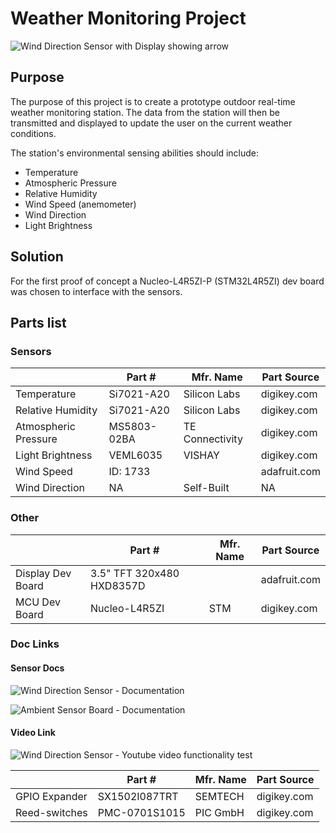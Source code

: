 
# Weather Monitoring Project
![Wind Direction Sensor with Display showing arrow](https://github.com/Electronic-Emily/WeatherMonitoringSensors/blob/main/docs/Wind_Sensor/pictures/Functional_Test_1.JPG)


## Purpose
The purpose of this project is to create a prototype outdoor real-time weather monitoring station. The data from the station will then be transmitted and displayed to update the user on the current weather conditions.
   
The station's environmental sensing abilities should include:
- Temperature
- Atmospheric Pressure
- Relative Humidity
- Wind Speed (anemometer)
- Wind Direction
- Light Brightness





## Solution

For the first proof of concept a Nucleo-L4R5ZI-P (STM32L4R5ZI) dev board was chosen to interface with the sensors.


## Parts list
	
### Sensors	
  
  |      | Part # | Mfr. Name| Part Source                         |
|----------------|-------------------|--------------|------------------|
|Temperature          |Si7021-A20 | Silicon Labs | digikey.com |
|Relative Humidity    |Si7021-A20 | Silicon Labs | digikey.com  |
|Atmospheric Pressure | MS5803-02BA | TE Connectivity|  digikey.com |
|Light Brightness | VEML6035 | VISHAY | digikey.com |
|Wind Speed | ID: 1733 | | adafruit.com |
|Wind Direction | NA |  Self-Built | NA |


### Other
  |                | Part #  |  Mfr. Name                    | Part Source                         |
|--------|--------|----------|-----------|
|Display Dev Board | 3.5" TFT 320x480 HXD8357D |  | adafruit.com |
|MCU Dev Board| Nucleo-L4R5ZI | STM  | digikey.com |


### Doc Links
#### Sensor Docs
![Wind Direction Sensor - Documentation](https://github.com/Electronic-Emily/WeatherMonitoringSensors/tree/main/docs/Wind_Sensor)

![Ambient Sensor Board - Documentation](https://github.com/Electronic-Emily/WeatherMonitoringSensors/tree/main/docs/Sensor_Board)

#### Video Link
![Wind Direction Sensor - Youtube video functionality test](https://www.youtube.com/watch?v=b739gNtUACo)

  |    | Part #  |  Mfr. Name      | Part Source      |
|------|-----|----|-----------|
|GPIO Expander | SX1502I087TRT | SEMTECH  | digikey.com |
|Reed-switches | PMC-0701S1015 | PIC GmbH | digikey.com |


